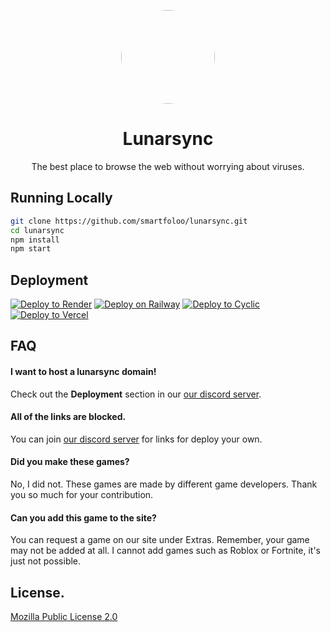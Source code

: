 <p align="center">
<kbd>
<img style="border-radius:50%" height="150px" src="./public/assets/favicon.png">
</kbd>
<h1 align="center">Lunarsync</h1>
<p align="center">The best place to browse the web without worrying about viruses.</p>

## Running Locally

```bash
git clone https://github.com/smartfoloo/lunarsync.git
cd lunarsync
npm install
npm start
```

## Deployment

[![Deploy to Render](https://binbashbanana.github.io/deploy-buttons/buttons/remade/render.svg)](https://render.com/deploy?repo=https://github.com/smartfoloo/lunarsync)
[![Deploy on Railway](https://binbashbanana.github.io/deploy-buttons/buttons/remade/railway.svg)](https://railway.app/new/template?template=https://github.com/smartfoloo/lunarsync)
[![Deploy to Cyclic](https://binbashbanana.github.io/deploy-buttons/buttons/remade/cyclic.svg)](https://app.cyclic.sh/api/app/deploy/smartfoloo/lunarsync)
[![Deploy to Vercel](https://binbashbanana.github.io/deploy-buttons/buttons/remade/vercel.svg)](https://vercel.com/new/clone?repository-url=https://github.com/smartfoloo/lunarsync)

## FAQ

#### I want to host a lunarsync domain!

Check out the **Deployment** section in our [our discord server](https://discord.gg/sSWRxaHhvA).

#### All of the links are blocked.

You can join [our discord server](https://discord.gg/sSWRxaHhvA) for links for deploy your own.

#### Did you make these games?

No, I did not. These games are made by different game developers. Thank you so much for your contribution.

#### Can you add this game to the site?

You can request a game on our site under Extras. Remember, your game may not be added at all. I cannot add games such as Roblox or Fortnite, it's just not possible.

## License.

[Mozilla Public License 2.0](https://choosealicense.com/licenses/mpl-2.0/)
